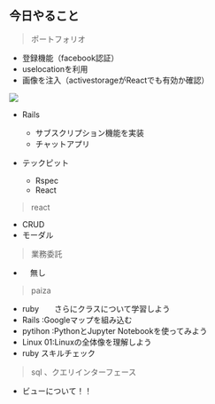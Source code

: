 ## 今日やること

> ポートフォリオ
 - 登録機能（facebook認証）
 - uselocationを利用
 - 画像を注入（activestorageがReactでも有効か確認）
 

![](https://gyazo.com/3b30d7b395c2a9d8d46f62ad232ec0bc/raw)

- Rails
  - サブスクリプション機能を実装
  - チャットアプリ


- テックピット
  - Rspec
  - React
  

  
> react
- CRUD
- モーダル


> 業務委託
- 　無し


> paiza
- ruby　　さらにクラスについて学習しよう
- Rails :Googleマップを組み込む
- pytihon :PythonとJupyter Notebookを使ってみよう
- Linux 01:Linuxの全体像を理解しよう
- ruby スキルチェック



> sql 、クエリインターフェース
- ビューについて！！

